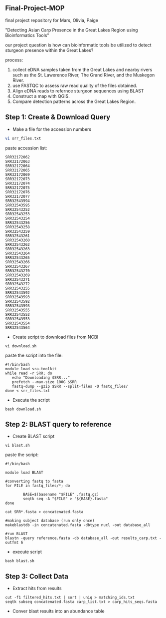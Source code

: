 ## Final-Project-MOP
final project repository for Mars, Olivia, Paige 

"Detecting Asian Carp Presence in the Great Lakes Region using Bioinformatics Tools"

our project question is how can bioinformatic tools be utilized to detect sturgeon presence within the Great Lakes?

process:
1. collect eDNA samples taken from the Great Lakes and nearby rivers such as the St. Lawerence River, The Grand River, and the Muskegon River.
2. use FASTQC to assess raw read quality of the files obtained.
3. Align eDNA reads to refernce sturgeon sequences using BLAST
4. Construct a map with QGIS.
5. Compare detection patterns across the Great Lakes Region. 

## Step 1: Create & Download Query

- Make a file for the accession numbers

```bash
vi srr_files.txt
```

paste accession list:

```
SRR32172062
SRR32172063
SRR32172064
SRR32172065
SRR32172069
SRR32172073
SRR32172074
SRR32172075
SRR32172076
SRR32172077
SRR32543594
SRR32543595
SRR32543252
SRR32543253
SRR32543254
SRR32543256
SRR32543258
SRR32543259
SRR32543261
SRR32543260
SRR32543262
SRR32543263
SRR32543264
SRR32543265
SRR32543266
SRR32543267
SRR32543270
SRR32543269
SRR32543271
SRR32543272
SRR32543255
SRR32543592
SRR32543593
SRR32543592
SRR32543593
SRR32543555
SRR32543552
SRR32543553
SRR32543554
SRR32543564
```

- Create script to download files from NCBI

```
vi download.sh
```

paste the script into the file:

```
#!/bin/bash
module load sra-toolkit
while read -r SRR; do
   echo "Downloading $SRR..."
   prefetch --max-size 100G $SRR
   fastq-dump --gzip $SRR --split-files -O fastq_files/
done < srr_files.txt
```

- Execute the script

```
bash download.sh
```

## Step 2: BLAST query to reference

- Create BLAST script 

```
vi blast.sh
```

paste the script:

```
#!/bin/bash

module load BLAST

#converting fastq to fasta
for FILE in fastq_files/*; do

        BASE=$(basename "$FILE" .fastq.gz)
        seqtk seq -A "$FILE" > "${BASE}.fasta"
done

cat SRR*.fasta > concatenated.fasta

#making subject database (run only once)
makeblastdb -in concatenated.fasta -dbtype nucl -out database_all

#run BLAST
blastn -query reference.fasta -db database_all -out results_carp.txt -outfmt 6
```

- execute script

```
bash blast.sh
```

## Step 3: Collect Data

- Extract hits from results

```
cut -f1 filtered_hits.txt | sort | uniq > matching_ids.txt
seqtk subseq concatenated.fasta carp_list.txt > carp_hits_seqs.fasta
```

- Conver blast results into an abundance table
